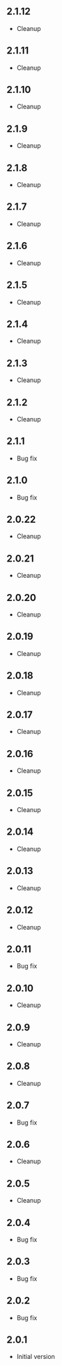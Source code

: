 ## 2.1.12

-   Cleanup

## 2.1.11

-   Cleanup

## 2.1.10

-   Cleanup

## 2.1.9

-   Cleanup

## 2.1.8

-   Cleanup

## 2.1.7

-   Cleanup

## 2.1.6

-   Cleanup

## 2.1.5

-   Cleanup

## 2.1.4

-   Cleanup

## 2.1.3

-   Cleanup

## 2.1.2

-   Cleanup

## 2.1.1

-   Bug fix

## 2.1.0

-   Bug fix

## 2.0.22

-   Cleanup

## 2.0.21

-   Cleanup

## 2.0.20

-   Cleanup

## 2.0.19

-   Cleanup

## 2.0.18

-   Cleanup

## 2.0.17

-   Cleanup

## 2.0.16

-   Cleanup

## 2.0.15

-   Cleanup

## 2.0.14

-   Cleanup

## 2.0.13

-   Cleanup

## 2.0.12

-   Cleanup

## 2.0.11

-   Bug fix

## 2.0.10

-   Cleanup

## 2.0.9

-   Cleanup

## 2.0.8

-   Cleanup

## 2.0.7

-   Bug fix

## 2.0.6

-   Cleanup

## 2.0.5

-   Cleanup

## 2.0.4

-   Bug fix

## 2.0.3

-   Bug fix

## 2.0.2

-   Bug fix

## 2.0.1

-   Initial version
